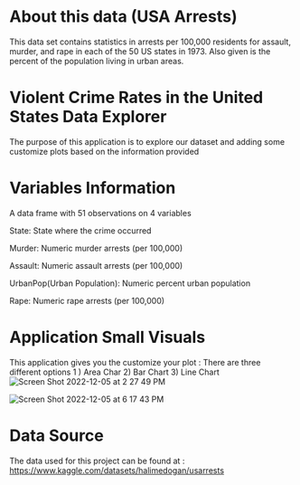 # About this data (USA Arrests)
This data set contains statistics in arrests per 100,000 residents for assault, murder, and rape in each of the 50 US states in 1973. Also given is the percent of the population living in urban areas.

# Violent Crime Rates in the United States Data Explorer
The purpose of this application is to explore our dataset and adding some customize plots based on the information provided 

# Variables Information
A data frame with 51 observations on 4 variables

State: State where the crime occurred

Murder: Numeric murder arrests (per 100,000)

Assault: Numeric assault arrests (per 100,000)

UrbanPop(Urban Population): Numeric percent urban population

Rape: Numeric rape arrests (per 100,000)
 
 # Application Small Visuals 
 This application gives you the customize your plot : There are three different options 1 ) Area Char 2) Bar Chart 3) Line Chart
![Screen Shot 2022-12-05 at 2 27 49 PM](https://user-images.githubusercontent.com/31453441/205725894-b4ffe188-a413-45b9-b9cb-aece1c4a77fb.png)

![Screen Shot 2022-12-05 at 6 17 43 PM](https://user-images.githubusercontent.com/31453441/205764077-e6139d22-3fb3-43e7-8518-8dd43eb7fe59.png)

# Data Source
The data used for this project can be found at : https://www.kaggle.com/datasets/halimedogan/usarrests
